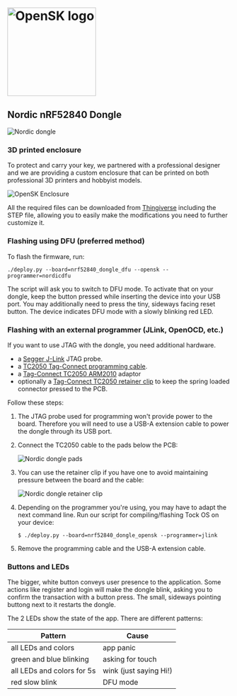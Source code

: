 # <img alt="OpenSK logo" src="../img/OpenSK.svg" width="200px">

## Nordic nRF52840 Dongle

![Nordic dongle](../img/dongle_front.jpg)

### 3D printed enclosure

To protect and carry your key, we partnered with a professional designer and we
are providing a custom enclosure that can be printed on both professional 3D
printers and hobbyist models.

![OpenSK Enclosure](img/enclosure.jpg)

All the required files can be downloaded from
[Thingiverse](https://www.thingiverse.com/thing:4132768) including the STEP
file, allowing you to easily make the modifications you need to further
customize it.

### Flashing using DFU (preferred method)

To flash the firmware, run:

```shell
./deploy.py --board=nrf52840_dongle_dfu --opensk --programmer=nordicdfu
```

The script will ask you to switch to DFU mode. To activate that on your dongle,
keep the button pressed while inserting the device into your USB port. You may
additionally need to press the tiny, sideways facing reset button. The device
indicates DFU mode with a slowly blinking red LED.

### Flashing with an external programmer (JLink, OpenOCD, etc.)

If you want to use JTAG with the dongle, you need additional hardware.

*   a [Segger J-Link](https://www.segger.com/products/debug-probes/j-link/) JTAG
    probe.
*   a
    [TC2050 Tag-Connect programming cable](https://www.tag-connect.com/product/tc2050-idc-nl-10-pin-no-legs-cable-with-ribbon-connector).
*   a [Tag-Connect TC2050 ARM2010](http://www.tag-connect.com/TC2050-ARM2010)
    adaptor
*   optionally a
    [Tag-Connect TC2050 retainer clip](http://www.tag-connect.com/TC2050-CLIP)
    to keep the spring loaded connector pressed to the PCB.
    
Follow these steps:

1.  The JTAG probe used for programming won't provide power to the board.
    Therefore you will need to use a USB-A extension cable to power the dongle
    through its USB port.

1.  Connect the TC2050 cable to the pads below the PCB:

    ![Nordic dongle pads](../img/dongle_pads.jpg)

1.  You can use the retainer clip if you have one to avoid maintaining pressure
    between the board and the cable:

    ![Nordic dongle retainer clip](../img/dongle_clip.jpg)

1.  Depending on the programmer you're using, you may have to adapt the next
    command line. Run our script for compiling/flashing Tock OS on your device:

    ```shell
    $ ./deploy.py --board=nrf52840_dongle_opensk --programmer=jlink
    ```

1.  Remove the programming cable and the USB-A extension cable.

### Buttons and LEDs

The bigger, white button conveys user presence to the application. Some actions
like register and login will make the dongle blink, asking you to confirm the
transaction with a button press. The small, sideways pointing buttong next to it
restarts the dongle.

The 2 LEDs show the state of the app. There are different patterns:

| Pattern                            | Cause                  |
|------------------------------------|------------------------|
| all LEDs and colors                | app panic              |
| green and blue blinking            | asking for touch       |
| all LEDs and colors for 5s         | wink (just saying Hi!) |
| red slow blink                     | DFU mode               |
